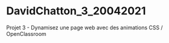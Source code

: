 # DavidChatton_3_20042021
Projet 3 - Dynamisez une page web avec des animations CSS / OpenClassroom

